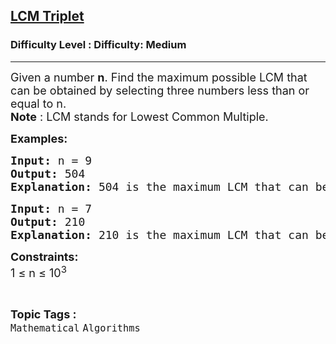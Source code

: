 <h2><a href="https://www.geeksforgeeks.org/problems/lcm-triplet1501/1?_gl=1*1l985p0*_up*MQ..*_gs*MQ..&gclid=CjwKCAjw--K_BhB5EiwAuwYoylK5XzDwQqyzmbeNyd6lbwEki04LPSPJ3QfSMrU-U2MbFA0DRoegrBoCPiYQAvD_BwE&gbraid=0AAAAAC9yBkDs_DoJKxMS1sI6NNYmbwb_h">LCM Triplet</a></h2><h3>Difficulty Level : Difficulty: Medium</h3><hr><div class="problems_problem_content__Xm_eO"><p><span style="font-size: 18px;">Given a number <strong>n</strong>. Find the maximum possible LCM that can be obtained by selecting three numbers less than or equal to n.<br><strong>Note</strong> : LCM stands for Lowest Common Multiple.</span></p>
<p><strong><span style="font-size: 18px;">Examples:</span></strong></p>
<pre><span style="font-size: 18px;"><strong>Input:</strong> n = 9
<strong>Output: </strong>504
<strong>Explanation: </strong>504 is the maximum LCM that can be attained by any triplet of numbers less than or equal 9. The triplet which has this LCM is {7, 8, 9}.</span></pre>
<pre><span style="font-size: 18px;"><strong>Input:</strong> n = 7
<strong>Output: </strong>210
<strong>Explanation: </strong>210 is the maximum LCM that can be attained by any triplet of numbers less than or equal 7. The triplet which has this LCM is {5, 6, 7}.<br></span></pre>
<p><span style="font-size: 18px;"><strong>Constraints:</strong><br>1 ≤ n ≤ 10<sup>3</sup></span></p></div><br><p><span style=font-size:18px><strong>Topic Tags : </strong><br><code>Mathematical</code>&nbsp;<code>Algorithms</code>&nbsp;